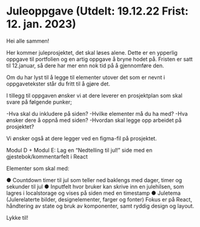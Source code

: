 # Juleoppgave (Utdelt: 19.12.22 Frist: 12. jan. 2023)

<!-- Kopiert fra google classroom -->

Hei alle sammen!

Her kommer juleprosjektet, det skal løses alene. Dette er en ypperlig oppgave til portfolien og en artig oppgave å bryne hodet på. Fristen er satt til 12.januar, så dere har mer enn nok tid på å gjennomføre den.

Om du har lyst til å legge til elementer utover det som er nevnt i oppgavetekster står du fritt til å gjøre det.

I tillegg til oppgaven ønsker vi at dere leverer en prosjektplan som skal svare på følgende punker;

-Hva skal du inkludere på siden?
-Hvilke elementer må du ha med?
-Hva ønsker dere å oppnå med siden?
-Hvordan skal legge opp arbeidet på prosjektet?

Vi ønsker også at dere legger ved en figma-fil på prosjektet.

Modul D + Modul E:
Lag en “Nedtelling til jul!” side med en gjestebok/kommentarfelt i React

Elementer som skal med:

● Countdown timer til jul som teller ned baklengs med dager, timer og
sekunder til jul
● Inputfelt hvor bruker kan skrive inn en julehilsen, som lagres i
localstorage og vises på siden med en timestamp
● Juletema (Julerelaterte bilder, designelementer, farger og fonter)
Fokus er på React, håndtering av state og bruk av komponenter, samt ryddig
design og layout.

Lykke til!
